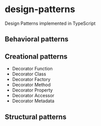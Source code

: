 # design-patterns

Design Patterns implemented in TypeScript

## Behavioral patterns

## Creational patterns

* Decorator Function
* Decorator Class
* Decorator Factory
* Decorator Method
* Decorator Property
* Decorator Accessor
* Decorator Metadata

## Structural patterns
